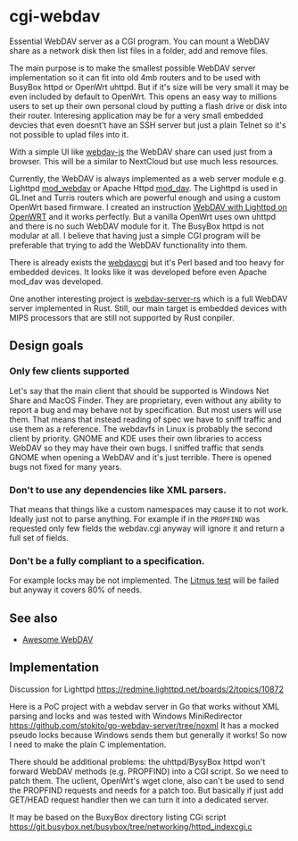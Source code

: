 # cgi-webdav
Essential WebDAV server as a CGI program. You can mount a WebDAV share as a network disk then list files in a folder, add and remove files. 

The main purpose is to make the smallest possible WebDAV server implementation so it can fit into old 4mb routers and to be used with BusyBox httpd or OpenWrt uhttpd.
But if it's size will be very small it may be even included by default to OpenWrt.
This opens an easy way to millions users to set up their own personal cloud by putting a flash drive or disk into their router.
Interesing application may be for a very small embedded devcies that even doesnt't have an SSH server but just a plain Telnet so it's not possible to uplad files into it.

With a simple UI like [webdav-js](https://github.com/dom111/webdav-js) the WebDAV share can used just from a browser.
This will be a similar to NextCloud but use much less resources.

Currently, the WebDAV is always implemented as a web server module e.g. Lighttpd [mod_webdav](https://redmine.lighttpd.net/projects/1/wiki/Docs_ModWebDAV) or Apache Httpd [mod_dav](https://httpd.apache.org/docs/current/mod/mod_dav.html).
The Lighttpd is used in GL.Inet and Turris routers which are powerful enough and using a custom OpenWrt based firmware.
I created an instruction [WebDAV with Lighttpd on OpenWRT](https://gist.github.com/stokito/5db2aa2cc184717d45600889d8115100) and it works perfectly.
But a vanilla OpenWrt uses own uhttpd and there is no such WebDAV module for it.
The BusyBox httpd is not modular at all.
I believe that having just a simple CGI program will be preferable that trying to add the WebDAV functionality into them.

There is already exists the [webdavcgi](https://github.com/DanRohde/webdavcgi) but it's Perl based and too heavy for embedded devices. It looks like it was developed before even Apache mod_dav was developed.

One another interesting project is [webdav-server-rs](https://github.com/miquels/webdav-server-rs) which is a full WebDAV server implemented in Rust.
Still, our main target is embedded devices with MIPS processors that are still not supported by Rust conpiler.

## Design goals
### Only few clients supported
Let's say that the main client that should be supported is Windows Net Share and MacOS Finder.
They are proprietary, even without any ability to report a bug and may behave not by specification.
But most users will use them. That means that instead reading of spec we have to sniff traffic and use them as a reference.
The webdavfs in Linux is probably the second client by priority.
GNOME and KDE uses their own libraries to access WebDAV so they may have their own bugs.
I sniffed traffic that sends GNOME when opening a WebDAV and it's just terrible. There is opened bugs not fixed for many years. 

### Don't to use any dependencies like XML parsers.
That means that things like a custom namespaces may cause it to not work. Ideally just not to parse anything.
For example if in the `PROPFIND` was requested only few fields the webdav.cgi anyway will ignore it and return a full set of fields.

### Don't be a fully compliant to a specification.
For example locks may be not implemented. The [Litmus test](http://www.webdav.org/neon/litmus/) will be failed but anyway it covers 80% of needs.

## See also
* [Awesome WebDAV](https://github.com/fstanis/awesome-webdav)

## Implementation
Discussion for Lighttpd https://redmine.lighttpd.net/boards/2/topics/10872

Here is a PoC project with a webdav server in Go that works without XML parsing and locks and was tested with Windows MiniRedirector 
https://github.com/stokito/go-webdav-server/tree/noxml
It has a mocked pseudo locks because Windows sends them but generally it works!
So now I need to make the plain C implementation.

There should be additional problems: the uhttpd/BysyBox httpd won't forward WebDAV methods (e.g. PROPFIND) into a CGI script. So we need to patch them.
The uclient, OpenWrt's wget clone, also can't be used to send the PROPFIND requests and needs for a patch too.
But basically if just add GET/HEAD request handler then we can turn it into a dedicated server.

It may be based on the BuxyBox directory listing CGi script
https://git.busybox.net/busybox/tree/networking/httpd_indexcgi.c
